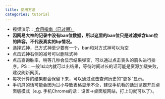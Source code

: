 ```yaml
---
title: 使用方法
categories: tutorial
---
```

- 视频演示：<a href="https://www.bilibili.com/video/BV1yv411y774/"> 食用指南（已过期）</a>
- <strong>因网易大神的记录中没有ban位数据，所以这里的ban位只是过滤掉含ban位的阵容，不代表真实的bp情况。</strong>
- 选择式神，己方式神至少要有一个，ban和对方式神可以为空
- 点击式神右侧的减号可以删除式神
- 点击查询胜率，稍等几秒会显示结果弹窗，可以通过点击表头的箭头进行排序。PS：一般1s以内就可以出结果，等待时间过长的话可能是资源加载失败，建议刷新网页。
- 每次计算的结果都会保留下来，可以通过点击查询历史的“更多”显示。
- 手机屏的话可能会因为过小导致表格显示不全，建议手机看的话浏览器开启桌面版模式（e.g. 手机Chrome的话：设置->桌面版网站，打上勾就可以了）。
